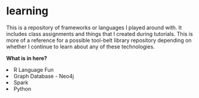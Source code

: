 # learning
This is a repository of frameworks or languages I played around with. It includes class assignments and things that I created during tutorials. This is more of a reference for a possible tool-belt library repository depending on whether I continue to learn about any of these technologies.

<b>What is in here?</b>
<li>R Language Fun

<li>Graph Database - Neo4j
<li>Spark
<li>Python
